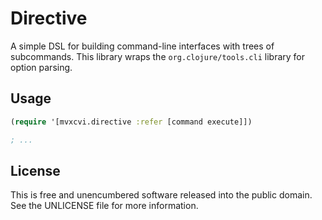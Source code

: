 Directive
=========

A simple DSL for building command-line interfaces with trees of subcommands.
This library wraps the `org.clojure/tools.cli` library for option parsing.

## Usage

```clojure
(require '[mvxcvi.directive :refer [command execute]])

; ...
```

## License

This is free and unencumbered software released into the public domain.
See the UNLICENSE file for more information.
